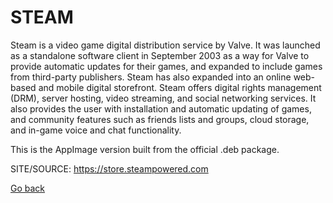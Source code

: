 # STEAM

 Steam is a video game digital distribution service by Valve.  It 
 was launched as a standalone software client in September 2003 
 as a way for Valve to provide automatic updates for their games, 
 and expanded to include games from third-party publishers.
 Steam has also expanded into an online web-based and mobile 
 digital storefront. Steam offers digital rights management (DRM),
 server hosting, video streaming, and social networking services.
 It also provides the user with installation and automatic 
 updating of games, and community features such as friends lists 
 and groups, cloud storage, and in-game voice and chat 
 functionality. 
 
 This is the AppImage version built from the official .deb package.
 
 SITE/SOURCE: https://store.steampowered.com

 [Go back](https://portable-linux-apps.github.io/apps.html)
